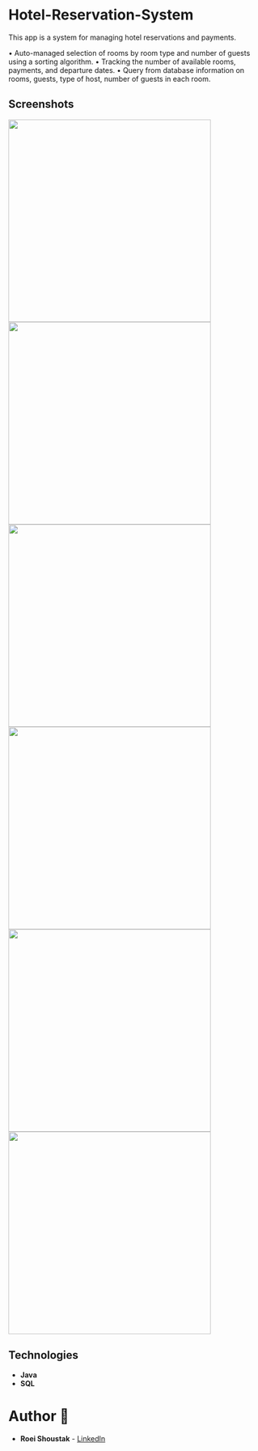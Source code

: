 # Hotel-Reservation-System

This app is a system for managing hotel reservations and payments.

•	Auto-managed selection of rooms by room type and number of guests using a sorting algorithm.
•	Tracking the number of available rooms, payments, and departure dates.
• Query from database information on rooms, guests, type of host, number of guests in each room.

## Screenshots

<img src="https://user-images.githubusercontent.com/52932659/96368258-ac93de00-115b-11eb-8fd0-c1ed9be32f4f.PNG" width="400px"><img src="https://user-images.githubusercontent.com/52932659/96368252-aaca1a80-115b-11eb-9048-992e17c16a72.PNG" width="400px"/><img src="https://user-images.githubusercontent.com/52932659/96368254-ab62b100-115b-11eb-985a-dc6e6cf74c1b.PNG" width="400px"/><img src="https://user-images.githubusercontent.com/52932659/96368256-abfb4780-115b-11eb-8235-5d7df6ec7f9e.PNG" width="400px"/><img src="https://user-images.githubusercontent.com/52932659/96368257-abfb4780-115b-11eb-8cd0-a4f5d7c0cde5.PNG" width="400px"/><img src="https://user-images.githubusercontent.com/52932659/96368247-aa318400-115b-11eb-8fee-e3ac96679da8.PNG" width="400px"/>


## Technologies

- **Java**
- **SQL** 

# Author 🙋

-   **Roei Shoustak** - [LinkedIn](https://www.linkedin.com/in/shoustak/)








